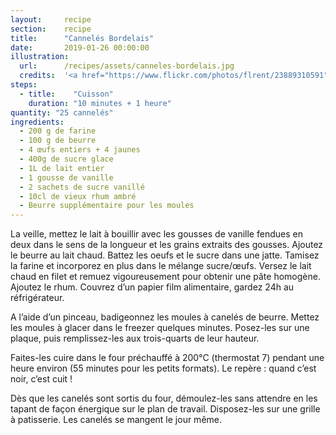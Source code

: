 ```yaml
---
layout: 	recipe
section:	recipe
title:  	"Cannelés Bordelais"
date:  		2019-01-26 00:00:00
illustration: 
  url:      /recipes/assets/canneles-bordelais.jpg
  credits:  '<a href="https://www.flickr.com/photos/flrent/23889310591">Florent Lamoureux</a>'
steps:
  - title: 	  "Cuisson"
    duration: "10 minutes + 1 heure"
quantity: "25 cannelés"
ingredients:
  - 200 g de farine
  - 100 g de beurre
  - 4 œufs entiers + 4 jaunes
  - 400g de sucre glace
  - 1L de lait entier
  - 1 gousse de vanille
  - 2 sachets de sucre vanillé
  - 10cl de vieux rhum ambré
  - Beurre supplémentaire pour les moules
---
```


La veille, mettez le lait à bouillir avec les gousses de vanille fendues en deux dans le sens de la longueur et les grains extraits des gousses. Ajoutez le beurre au lait chaud. Battez les oeufs et le sucre dans une jatte. Tamisez la farine et incorporez en plus dans le mélange sucre/œufs. Versez le lait chaud en filet et remuez vigoureusement pour obtenir une pâte homogène. Ajoutez le rhum. Couvrez d’un papier film alimentaire, gardez 24h au réfrigérateur.

A l’aide d’un pinceau, badigeonnez les moules à canelés de beurre. Mettez les moules à glacer dans le freezer quelques minutes. Posez-les sur une plaque, puis remplissez-les aux trois-quarts de leur hauteur.

Faites-les cuire dans le four préchauffé à 200°C (thermostat 7) pendant une heure environ (55 minutes pour les petits formats). Le repère : quand c’est noir, c’est cuit !

Dès que les canelés sont sortis du four, démoulez-les sans attendre en les tapant de façon énergique sur le plan de travail. Disposez-les sur une grille à patisserie. Les canelés se mangent le jour même.
